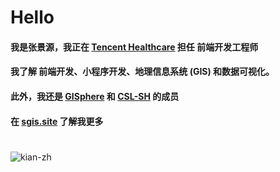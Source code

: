 # Hello
#### 我是张景源，我正在 <b><a href="https://healthcare.tencent.com/">Tencent Healthcare</a></b> 担任 前端开发工程师
#### 我了解 前端开发、小程序开发、地理信息系统 (GIS) 和数据可视化。
#### 此外，我还是 <b><a href="https://gisphere.info/">GISphere</a></b> 和 <b><a href="https://www.csl-sh.org/">CSL-SH</a></b> 的成员
#### 在 <b><a href="http://sgis.site">sgis.site</a></b> 了解我更多
#

  <img src="https://github-readme-stats.vercel.app/api/top-langs/?username=kian-zh&layout=compact&langs_count=10&exclude_repo=NJU-Map-Projection-Course-Homework,7zhk.github.io" alt="kian-zh" />
